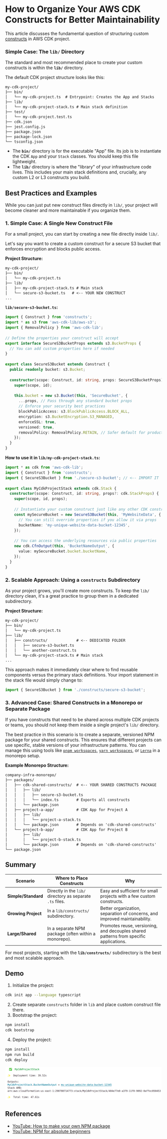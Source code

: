 # How to Organize Your AWS CDK Constructs for Better Maintainability

This article discusses the fundamental question of structuring custom [constructs](https://docs.aws.amazon.com/cdk/v2/guide/constructs.html) in AWS CDK project.

### Simple Case: The `lib/` Directory

The standard and most recommended place to create your custom constructs is within the **`lib/`** directory.

The default CDK project structure looks like this:

```
my-cdk-project/
├── bin/
│   └── my-cdk-project.ts  # Entrypoint: Creates the App and Stacks
├── lib/
│   └── my-cdk-project-stack.ts # Main stack definition
├── test/
│   └── my-cdk-project.test.ts
├── cdk.json
├── jest.config.js
├── package.json
├── package-lock.json
└── tsconfig.json
```

  - The **`bin/`** directory is for the executable "App" file. Its job is to instantiate the CDK `App` and your `Stack` classes. You should keep this file lightweight.
  - The **`lib/`** directory is where the "library" of your infrastructure code lives. This includes your main stack definitions and, crucially, any custom L2 or L3 constructs you build.

## Best Practices and Examples

While you can just put new construct files directly in `lib/`, your project will become cleaner and more maintainable if you organize them.

### 1\. Simple Case: A Single New Construct File

For a small project, you can start by creating a new file directly inside `lib/`.

Let's say you want to create a custom construct for a secure S3 bucket that enforces encryption and blocks public access.

**Project Structure:**

```
my-cdk-project/
├── bin/
│   └── my-cdk-project.ts
├── lib/
│   ├── my-cdk-project-stack.ts # Main stack
│   └── secure-s3-bucket.ts   # <-- YOUR NEW CONSTRUCT
...
```

**`lib/secure-s3-bucket.ts`:**

```typescript
import { Construct } from 'constructs';
import * as s3 from 'aws-cdk-lib/aws-s3';
import { RemovalPolicy } from 'aws-cdk-lib';

// Define the properties your construct will accept
export interface SecureS3BucketProps extends s3.BucketProps {
  // You can add custom properties here if needed
}

export class SecureS3Bucket extends Construct {
  public readonly bucket: s3.Bucket;

  constructor(scope: Construct, id: string, props: SecureS3BucketProps) {
    super(scope, id);

    this.bucket = new s3.Bucket(this, 'SecureBucket', {
      ...props, // Pass through any standard bucket props
      // Enforce your security best practices
      blockPublicAccess: s3.BlockPublicAccess.BLOCK_ALL,
      encryption: s3.BucketEncryption.S3_MANAGED,
      enforceSSL: true,
      versioned: true,
      removalPolicy: RemovalPolicy.RETAIN, // Safer default for production
    });
  }
}
```

**How to use it in `lib/my-cdk-project-stack.ts`:**

```typescript
import * as cdk from 'aws-cdk-lib';
import { Construct } from 'constructs';
import { SecureS3Bucket } from './secure-s3-bucket'; // <-- IMPORT IT

export class MyCdkProjectStack extends cdk.Stack {
  constructor(scope: Construct, id: string, props?: cdk.StackProps) {
    super(scope, id, props);

    // Instantiate your custom construct just like any other CDK construct
    const mySecureBucket = new SecureS3Bucket(this, 'MyWebsiteData', {
      // You can still override properties if you allow it via props
      bucketName: 'my-unique-website-data-bucket-12345',
    });

    // You can access the underlying resources via public properties
    new cdk.CfnOutput(this, 'BucketNameOutput', {
      value: mySecureBucket.bucket.bucketName,
    });
  }
}
```

### 2\. Scalable Approach: Using a `constructs` Subdirectory

As your project grows, you'll create more constructs. To keep the `lib/` directory clean, it's a great practice to group them in a dedicated subdirectory.

**Project Structure:**

```
my-cdk-project/
├── bin/
│   └── my-cdk-project.ts
├── lib/
│   ├── constructs/             # <-- DEDICATED FOLDER
│   │   ├── secure-s3-bucket.ts
│   │   └── another-construct.ts
│   └── my-cdk-project-stack.ts # Main stack
...
```

This approach makes it immediately clear where to find reusable components versus the primary stack definitions. Your import statement in the stack file would simply change to:

```typescript
import { SecureS3Bucket } from './constructs/secure-s3-bucket';
```

### 3\. Advanced Case: Shared Constructs in a Monorepo or Separate Package

If you have constructs that need to be shared across multiple CDK projects or teams, you should not keep them inside a single project's `lib/` directory.

The best practice in this scenario is to create a separate, versioned NPM package for your shared constructs. This ensures that different projects can use specific, stable versions of your infrastructure patterns. You can manage this using tools like [`pnpm workspaces`](https://pnpm.io/workspaces), [`yarn workspaces`](https://yarnpkg.com/features/workspaces), or [`Lerna`](https://lerna.js.org/) in a monorepo setup.

**Example Monorepo Structure:**

```
company-infra-monorepo/
├── packages/
│   ├── cdk-shared-constructs/  # <-- YOUR SHARED CONSTRUCTS PACKAGE
│   │   ├── lib/
│   │   │   ├── secure-s3-bucket.ts
│   │   │   └── index.ts        # Exports all constructs
│   │   └── package.json
│   ├── project-a-app/          # CDK App for Project A
│   │   ├── lib/
│   │   │   └── project-a-stack.ts
│   │   └── package.json        # Depends on 'cdk-shared-constructs'
│   └── project-b-app/          # CDK App for Project B
│       ├── lib/
│       │   └── project-b-stack.ts
│       └── package.json        # Depends on 'cdk-shared-constructs'
└── package.json
```

## Summary

| Scenario             | Where to Place Constructs                                      | Why                                                                       |
| -------------------- | -------------------------------------------------------------- | ------------------------------------------------------------------------- |
| **Simple/Standard** | Directly in the `lib/` directory as separate `.ts` files.      | Easy and sufficient for small projects with a few custom constructs.      |
| **Growing Project** | In a `lib/constructs/` subdirectory.                           | Better organization, separation of concerns, and improved maintainability. |
| **Large/Shared** | In a separate NPM package (often within a monorepo).           | Promotes reuse, versioning, and decouples shared patterns from specific applications. |

For most projects, starting with the **`lib/constructs/`** subdirectory is the best and most scalable approach.

## Demo

1. Initialize the project:
```bash
cdk init app --language typescript
```
2. Create separate `constructs` folder in `lib` and place custom construct file there.
3. Bootstrap the project:
```bash
npm install
cdk bootstrap
```
4. Deploy the project:
```bash
npm install
npm run build
cdk deploy
```

![](../../img/s3_cdk_deployment.png)

## References
- [YouTube: How to make your own NPM package](https://www.youtube.com/watch?v=xnfdm-s8adI)
- [YouTube: NPM for absolute beginners](https://www.youtube.com/watch?v=UYz-9UaUp2E)